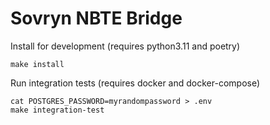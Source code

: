 Sovryn NBTE Bridge
==================

Install for development (requires python3.11 and poetry)
```
make install
```

Run integration tests (requires docker and docker-compose)
```
cat POSTGRES_PASSWORD=myrandompassword > .env
make integration-test
```
